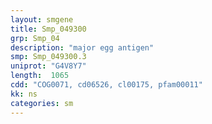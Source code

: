 ```yaml
---
layout: smgene
title: Smp_049300
grp: Smp_04
description: "major egg antigen"
smp: Smp_049300.3
uniprot: "G4V8Y7"
length:  1065
cdd: "COG0071, cd06526, cl00175, pfam00011"
kk: ns
categories: sm
---
```


